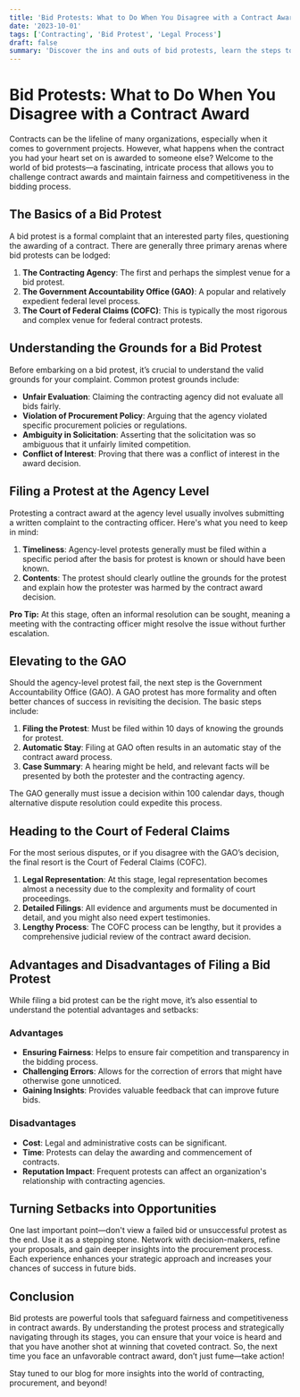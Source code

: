 ```yaml
---
title: 'Bid Protests: What to Do When You Disagree with a Contract Award'
date: '2023-10-01'
tags: ['Contracting', 'Bid Protest', 'Legal Process']
draft: false
summary: 'Discover the ins and outs of bid protests, learn the steps to take when a contract award doesn’t go your way, and find out how to turn a setback into an opportunity.'
---
```


# Bid Protests: What to Do When You Disagree with a Contract Award

Contracts can be the lifeline of many organizations, especially when it comes to government projects. However, what happens when the contract you had your heart set on is awarded to someone else? Welcome to the world of bid protests—a fascinating, intricate process that allows you to challenge contract awards and maintain fairness and competitiveness in the bidding process.

## The Basics of a Bid Protest

A bid protest is a formal complaint that an interested party files, questioning the awarding of a contract. There are generally three primary arenas where bid protests can be lodged:

1. **The Contracting Agency**: The first and perhaps the simplest venue for a bid protest.
2. **The Government Accountability Office (GAO)**: A popular and relatively expedient federal level process.
3. **The Court of Federal Claims (COFC)**: This is typically the most rigorous and complex venue for federal contract protests.

## Understanding the Grounds for a Bid Protest

Before embarking on a bid protest, it’s crucial to understand the valid grounds for your complaint. Common protest grounds include:

- **Unfair Evaluation**: Claiming the contracting agency did not evaluate all bids fairly.
- **Violation of Procurement Policy**: Arguing that the agency violated specific procurement policies or regulations.
- **Ambiguity in Solicitation**: Asserting that the solicitation was so ambiguous that it unfairly limited competition.
- **Conflict of Interest**: Proving that there was a conflict of interest in the award decision.

## Filing a Protest at the Agency Level

Protesting a contract award at the agency level usually involves submitting a written complaint to the contracting officer. Here's what you need to keep in mind:

1. **Timeliness**: Agency-level protests generally must be filed within a specific period after the basis for protest is known or should have been known.
2. **Contents**: The protest should clearly outline the grounds for the protest and explain how the protester was harmed by the contract award decision.

**Pro Tip:** At this stage, often an informal resolution can be sought, meaning a meeting with the contracting officer might resolve the issue without further escalation.

## Elevating to the GAO

Should the agency-level protest fail, the next step is the Government Accountability Office (GAO). A GAO protest has more formality and often better chances of success in revisiting the decision. The basic steps include:

1. **Filing the Protest**: Must be filed within 10 days of knowing the grounds for protest.
2. **Automatic Stay**: Filing at GAO often results in an automatic stay of the contract award process.
3. **Case Summary**: A hearing might be held, and relevant facts will be presented by both the protester and the contracting agency.

The GAO generally must issue a decision within 100 calendar days, though alternative dispute resolution could expedite this process.

## Heading to the Court of Federal Claims

For the most serious disputes, or if you disagree with the GAO’s decision, the final resort is the Court of Federal Claims (COFC).

1. **Legal Representation**: At this stage, legal representation becomes almost a necessity due to the complexity and formality of court proceedings.
2. **Detailed Filings**: All evidence and arguments must be documented in detail, and you might also need expert testimonies.
3. **Lengthy Process**: The COFC process can be lengthy, but it provides a comprehensive judicial review of the contract award decision.

## Advantages and Disadvantages of Filing a Bid Protest

While filing a bid protest can be the right move, it’s also essential to understand the potential advantages and setbacks:

### Advantages

- **Ensuring Fairness**: Helps to ensure fair competition and transparency in the bidding process.
- **Challenging Errors**: Allows for the correction of errors that might have otherwise gone unnoticed.
- **Gaining Insights**: Provides valuable feedback that can improve future bids.

### Disadvantages

- **Cost**: Legal and administrative costs can be significant.
- **Time**: Protests can delay the awarding and commencement of contracts.
- **Reputation Impact**: Frequent protests can affect an organization's relationship with contracting agencies.

## Turning Setbacks into Opportunities

One last important point—don't view a failed bid or unsuccessful protest as the end. Use it as a stepping stone. Network with decision-makers, refine your proposals, and gain deeper insights into the procurement process. Each experience enhances your strategic approach and increases your chances of success in future bids.

## Conclusion

Bid protests are powerful tools that safeguard fairness and competitiveness in contract awards. By understanding the protest process and strategically navigating through its stages, you can ensure that your voice is heard and that you have another shot at winning that coveted contract. So, the next time you face an unfavorable contract award, don’t just fume—take action!

Stay tuned to our blog for more insights into the world of contracting, procurement, and beyond!